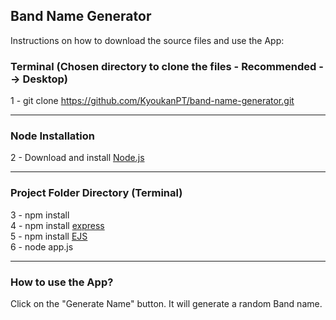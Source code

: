 <h2>Band Name Generator</h2>

<p>Instructions on how to download the source files and use the App: </p>

<h3>Terminal (Chosen directory to clone the files - Recommended --> Desktop)</h3>

1 - git clone https://github.com/KyoukanPT/band-name-generator.git

<hr>

<h3>Node Installation</h3>
 
 2 - Download and install <a href="https://nodejs.org/en/download"> Node.js </a> <br> 

<hr>

<h3>Project Folder Directory (Terminal)</h3>

3 - npm install <br>
4 - npm install <a href="https://expressjs.com/en/starter/installing.html"> express </a> <br>
5 - npm install <a href="https://ejs.co/"> EJS </a> <br>
6 - node app.js <br>
<hr>
<h3>How to use the App?</h3>
<p>Click on the "Generate Name" button. It will generate a random Band name. </p>
